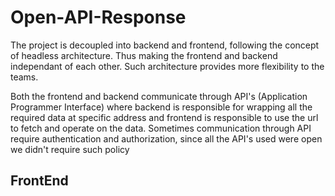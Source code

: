 # Open-API-Response

The project is decoupled into backend and frontend, following the concept of headless architecture. Thus making the frontend and backend
independant of each other. Such architecture provides more flexibility to the teams. 

Both the frontend and backend communicate through API's (Application Programmer Interface) where backend is responsible for wrapping all the
required data at specific address and frontend is responsible to use the url to fetch and operate on the data. Sometimes communication through
API require authentication and authorization, since all the API's used were open we didn't require such policy

## FrontEnd 

